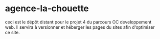 # agence-la-chouette
ceci est le dépôt distant pour le  projet 4 du parcours OC developpement web. Il servira à versionner et héberger les pages du sites afin d'optimiser ce site.
